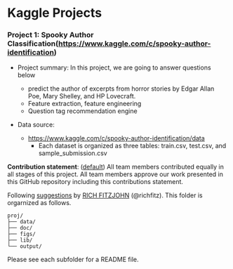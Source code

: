 # Kaggle Projects
### Project 1: Spooky Author Classification(https://www.kaggle.com/c/spooky-author-identification)
    
+ Project summary: In this project, we are going to answer questions below  
    + predict the author of excerpts from horror stories by Edgar Allan Poe, Mary Shelley, and HP Lovecraft.
    + Feature extraction, feature engineering
    + Question tag recommendation engine

+ Data source:  
    + https://www.kaggle.com/c/spooky-author-identification/data   
        + Each dataset is organized as three tables: train.csv, test.csv, and sample_submission.csv   
    
**Contribution statement**: ([default](doc/a_note_on_contributions.md)) All team members contributed equally in all stages of this project. All team members approve our work presented in this GitHub repository including this contributions statement. 

Following [suggestions](http://nicercode.github.io/blog/2013-04-05-projects/) by [RICH FITZJOHN](http://nicercode.github.io/about/#Team) (@richfitz). This folder is orgarnized as follows.

```
proj/
├── data/
├── doc/
├── figs/
├── lib/
└── output/
```

Please see each subfolder for a README file.
